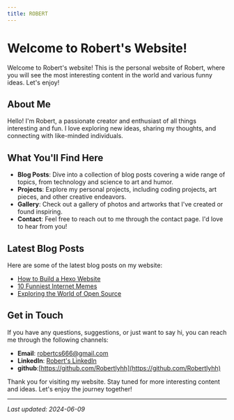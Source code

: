 ```yaml
---
title: ROBERT
---
```


# Welcome to Robert's Website!

Welcome to Robert's website! This is the personal website of Robert, where you will see the most interesting content in the world and various funny ideas. Let's enjoy!

## About Me

Hello! I'm Robert, a passionate creator and enthusiast of all things interesting and fun. I love exploring new ideas, sharing my thoughts, and connecting with like-minded individuals.

## What You'll Find Here

- **Blog Posts**: Dive into a collection of blog posts covering a wide range of topics, from technology and science to art and humor.
- **Projects**: Explore my personal projects, including coding projects, art pieces, and other creative endeavors.
- **Gallery**: Check out a gallery of photos and artworks that I've created or found inspiring.
- **Contact**: Feel free to reach out to me through the contact page. I'd love to hear from you!

## Latest Blog Posts

Here are some of the latest blog posts on my website:

- [How to Build a Hexo Website](https://robertlyhh.github.io/2024/06/01/github_website_building/)
- [10 Funniest Internet Memes](https://github.com/Robertlyhh/CS_projects)
- [Exploring the World of Open Source](path/to/your/post)

## Get in Touch

If you have any questions, suggestions, or just want to say hi, you can reach me through the following channels:

- **Email**: [robertcs666@gmail.com](mailto:robertcs666@gmail.com)
- **LinkedIn**: [Robert's LinkedIn](https://www.linkedin.com/in/yihe-li-420479290)
- **github**:[https://github.com/Robertlyhh](https://github.com/Robertlyhh)

Thank you for visiting my website. Stay tuned for more interesting content and ideas. Let's enjoy the journey together!

---

*Last updated: 2024-06-09*



